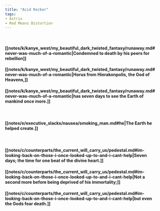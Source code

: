 ```yaml
---
title: "Acid Rocker"
tags:
- Astrix
- Red Means Distortion
---
```

&nbsp;
#### [[notes/k/kanye_west/my_beautiful_dark_twisted_fantasy/runaway.md#never-was-much-of-a-romantic|Condemned to death by his peers for rebellion]]
#### [[notes/k/kanye_west/my_beautiful_dark_twisted_fantasy/runaway.md#never-was-much-of-a-romantic|Horus from Hierakonpolis, the God of Heavens,]]
#### [[notes/k/kanye_west/my_beautiful_dark_twisted_fantasy/runaway.md#never-was-much-of-a-romantic|has seven days to see the Earth of mankind once more.]]
&nbsp;
#### [[notes/e/executive_slacks/nausea/smoking_man.md#he|The Earth he helped create.]]
&nbsp;
#### [[notes/c/counterparts/the_current_will_carry_us/pedestal.md#im-looking-back-on-those-i-once-looked-up-to-and-i-cant-help|Seven days; the time for one beat of the divine heart.]]
#### [[notes/c/counterparts/the_current_will_carry_us/pedestal.md#im-looking-back-on-those-i-once-looked-up-to-and-i-cant-help|Not a second more before being deprived of his immortality;]]
#### [[notes/c/counterparts/the_current_will_carry_us/pedestal.md#im-looking-back-on-those-i-once-looked-up-to-and-i-cant-help|but even the Gods fear death.]]
